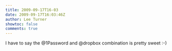 ```yaml
---
title: 2009-09-17T16-03
date: 2009-09-17T16:03:46Z
author: Lee Turner
showtoc: false
comments: true
---
```


I have to say the @1Password and @dropbox combination is pretty sweet :-)

